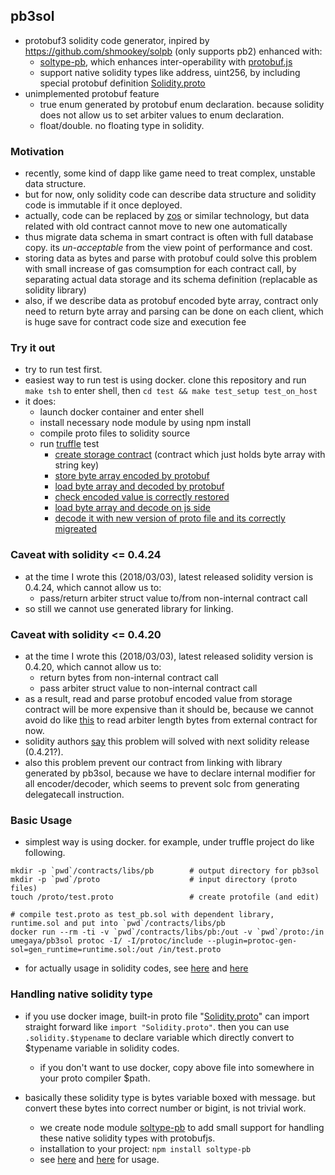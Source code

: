 ## pb3sol
- protobuf3 solidity code generator, inpired by https://github.com/shmookey/solpb (only supports pb2) enhanced with:
  - [soltype-pb](https://www.npmjs.com/package/soltype-pb), which enhances inter-operability with [protobuf.js](https://github.com/dcodeIO/ProtoBuf.js/)
  - support native solidity types like address, uint256, by including special protobuf definition [Solidity.proto](https://github.com/umegaya/pb3sol/blob/master/src/protoc/include/Solidity.proto)
- unimplemented protobuf feature
  - true enum generated by protobuf enum declaration. because solidity does not allow us to set arbiter values to enum declaration. 
  - float/double. no floating type in solidity. 



### Motivation
- recently, some kind of dapp like game need to treat complex, unstable data structure. 
- but for now, only solidity code can describe data structure and solidity code is immutable if it once deployed. 
 - actually, code can be replaced by [zos](https://zeppelinos.org/) or similar technology, but data related with old contract cannot move to new one automatically
- thus migrate data schema in smart contract is often with full database copy. its *un-acceptable* from the view point of performance and cost. 
- storing data as bytes and parse with protobuf could solve this problem with small increase of gas comsumption for each contract call, by separating actual data storage and its schema definition (replacable as solidity library)
- also, if we describe data as protobuf encoded byte array, contract only need to return byte array and parsing can be done on each client, which is huge save for contract code size and execution fee



### Try it out
- try to run test first. 
- easiest way to run test is using docker. clone this repository and run ```make tsh``` to enter shell, then ```cd test && make test_setup test_on_host```
- it does:
  - launch docker container and enter shell
  - install necessary node module by using npm install
  - compile proto files to solidity source
  - run [truffle](http://truffleframework.com/) test
    - [create storage contract](https://github.com/umegaya/pb3sol/blob/master/test/contracts/libs/Storage.sol) (contract which just holds byte array with string key)
    - [store byte array encoded by protobuf](https://github.com/umegaya/pb3sol/blob/master/test/contracts/Version1.sol#L14)
    - [load byte array and decoded by protobuf](https://github.com/umegaya/pb3sol/blob/master/test/contracts/Version1.sol#L48)
    - [check encoded value is correctly restored](https://github.com/umegaya/pb3sol/blob/master/test/contracts/Version1.sol#L53)
    - [load byte array and decode on js side](https://github.com/umegaya/pb3sol/blob/master/test/test/v1_access.js#L76)
    - [decode it with new version of proto file and its correctly migreated](https://github.com/umegaya/pb3sol/blob/master/test/test/v1_access.js#L99)



### Caveat with solidity <= 0.4.24
- at the time I wrote this (2018/03/03), latest released solidity version is 0.4.24, which cannot allow us to:
  - pass/return arbiter struct value to/from non-internal contract call
- so still we cannot use generated library for linking. 

### Caveat with solidity <= 0.4.20
- at the time I wrote this (2018/03/03), latest released solidity version is 0.4.20, which cannot allow us to:
  - return bytes from non-internal contract call
  - pass arbiter struct value to non-internal contract call
- as a result, read and parse protobuf encoded value from storage contract will be more expensive than it should be, because we cannot avoid do like [this](https://github.com/umegaya/pb3sol/blob/master/test/contracts/libs/StorageAccessor.sol#L19) to read arbiter length bytes from external contract for now.
- solidity authors [say](https://github.com/ethereum/solidity/pull/3308) this problem will solved with next solidity release (0.4.21?). 
- also this problem prevent our contract from linking with library generated by pb3sol, because we have to declare internal modifier for all encoder/decoder, which seems to prevent solc from generating delegatecall instruction.



### Basic Usage
- simplest way is using docker. for example, under truffle project do like following.
```
mkdir -p `pwd`/contracts/libs/pb 		# output directory for pb3sol
mkdir -p `pwd`/proto 					# input directory (proto files)
touch /proto/test.proto 				# create protofile (and edit) 

# compile test.proto as test_pb.sol with dependent library, runtime.sol and put into `pwd`/contracts/libs/pb 
docker run --rm -ti -v `pwd`/contracts/libs/pb:/out -v `pwd`/proto:/in umegaya/pb3sol protoc -I/ -I/protoc/include --plugin=protoc-gen-sol=gen_runtime=runtime.sol:/out /in/test.proto
```

- for actually usage in solidity codes, see [here](https://github.com/umegaya/pb3sol/blob/master/test/contracts/Version1.sol) and [here](https://github.com/umegaya/pb3sol/blob/master/test/proto/TaskList.proto#L24)



### Handling native solidity type
- if you use docker image, built-in proto file "[Solidity.proto](https://github.com/umegaya/pb3sol/blob/master/src/protoc/include/Solidity.proto)" can import straight forward like ```import "Solidity.proto"```. then you can use ```.solidity.$typename``` to declare variable which directly convert to $typename variable in solidity codes. 
  - if you don't want to use docker, copy above file into somewhere in your proto compiler $path. 

- basically these solidity type is bytes variable boxed with message. but convert these bytes into correct number or bigint, is not trivial work. 
  - we create node module [soltype-pb](https://www.npmjs.com/package/soltype-pb) to add small support for handling these native solidity types with protobufjs.
  - installation to your project: ```npm install soltype-pb```
  - see [here](https://github.com/umegaya/pb3sol/blob/master/test/test/v1_access.js#L57) and [here](https://github.com/umegaya/pb3sol/blob/master/test/test/v1_access.js#L6) for usage.

